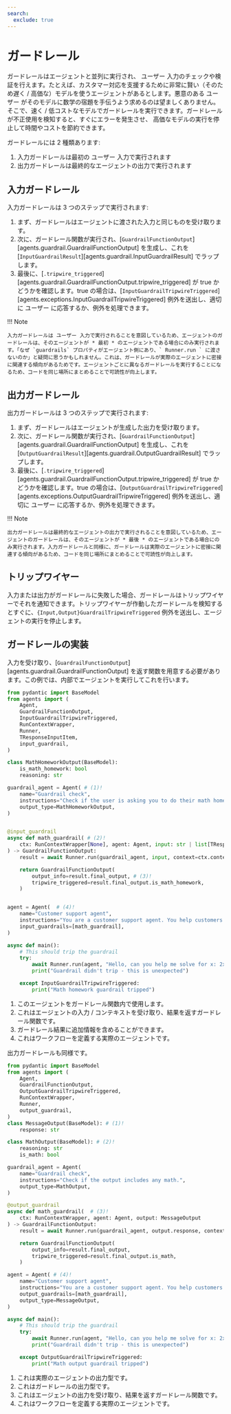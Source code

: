 ```yaml
---
search:
  exclude: true
---
```

# ガードレール

ガードレールはエージェントと並列に実行され、 ユーザー 入力のチェックや検証を行えます。たとえば、カスタマー対応を支援するために非常に賢い（そのため遅く / 高価な）モデルを使うエージェントがあるとします。悪意のある ユーザー がそのモデルに数学の宿題を手伝うよう求めるのは望ましくありません。そこで、速く / 低コストなモデルでガードレールを実行できます。ガードレールが不正使用を検知すると、すぐにエラーを発生させ、 高価なモデルの実行を停止して時間やコストを節約できます。

ガードレールには 2 種類あります:

1. 入力ガードレールは最初の ユーザー 入力で実行されます
2. 出力ガードレールは最終的なエージェントの出力で実行されます

## 入力ガードレール

入力ガードレールは 3 つのステップで実行されます:

1. まず、ガードレールはエージェントに渡された入力と同じものを受け取ります。
2. 次に、ガードレール関数が実行され、[`GuardrailFunctionOutput`][agents.guardrail.GuardrailFunctionOutput] を生成し、これを [`InputGuardrailResult`][agents.guardrail.InputGuardrailResult] でラップします。
3. 最後に、[`.tripwire_triggered`][agents.guardrail.GuardrailFunctionOutput.tripwire_triggered] が true かどうかを確認します。true の場合は、[`InputGuardrailTripwireTriggered`][agents.exceptions.InputGuardrailTripwireTriggered] 例外を送出し、適切に ユーザー に応答するか、例外を処理できます。

!!! Note

    入力ガードレールは ユーザー 入力で実行されることを意図しているため、エージェントのガードレールは、そのエージェントが * 最初 * のエージェントである場合にのみ実行されます。「なぜ `guardrails` プロパティがエージェント側にあり、` Runner.run ` に渡さないのか」と疑問に思うかもしれません。これは、ガードレールが実際のエージェントに密接に関連する傾向があるためです。エージェントごとに異なるガードレールを実行することになるため、コードを同じ場所にまとめることで可読性が向上します。

## 出力ガードレール

出力ガードレールは 3 つのステップで実行されます:

1. まず、ガードレールはエージェントが生成した出力を受け取ります。
2. 次に、ガードレール関数が実行され、[`GuardrailFunctionOutput`][agents.guardrail.GuardrailFunctionOutput] を生成し、これを [`OutputGuardrailResult`][agents.guardrail.OutputGuardrailResult] でラップします。
3. 最後に、[`.tripwire_triggered`][agents.guardrail.GuardrailFunctionOutput.tripwire_triggered] が true かどうかを確認します。true の場合は、[`OutputGuardrailTripwireTriggered`][agents.exceptions.OutputGuardrailTripwireTriggered] 例外を送出し、適切に ユーザー に応答するか、例外を処理できます。

!!! Note

    出力ガードレールは最終的なエージェントの出力で実行されることを意図しているため、エージェントのガードレールは、そのエージェントが * 最後 * のエージェントである場合にのみ実行されます。入力ガードレールと同様に、ガードレールは実際のエージェントに密接に関連する傾向があるため、コードを同じ場所にまとめることで可読性が向上します。

## トリップワイヤー

入力または出力がガードレールに失敗した場合、ガードレールはトリップワイヤーでそれを通知できます。トリップワイヤーが作動したガードレールを検知するとすぐに、`{Input,Output}GuardrailTripwireTriggered` 例外を送出し、エージェントの実行を停止します。

## ガードレールの実装

入力を受け取り、[`GuardrailFunctionOutput`][agents.guardrail.GuardrailFunctionOutput] を返す関数を用意する必要があります。この例では、内部でエージェントを実行してこれを行います。

```python
from pydantic import BaseModel
from agents import (
    Agent,
    GuardrailFunctionOutput,
    InputGuardrailTripwireTriggered,
    RunContextWrapper,
    Runner,
    TResponseInputItem,
    input_guardrail,
)

class MathHomeworkOutput(BaseModel):
    is_math_homework: bool
    reasoning: str

guardrail_agent = Agent( # (1)!
    name="Guardrail check",
    instructions="Check if the user is asking you to do their math homework.",
    output_type=MathHomeworkOutput,
)


@input_guardrail
async def math_guardrail( # (2)!
    ctx: RunContextWrapper[None], agent: Agent, input: str | list[TResponseInputItem]
) -> GuardrailFunctionOutput:
    result = await Runner.run(guardrail_agent, input, context=ctx.context)

    return GuardrailFunctionOutput(
        output_info=result.final_output, # (3)!
        tripwire_triggered=result.final_output.is_math_homework,
    )


agent = Agent(  # (4)!
    name="Customer support agent",
    instructions="You are a customer support agent. You help customers with their questions.",
    input_guardrails=[math_guardrail],
)

async def main():
    # This should trip the guardrail
    try:
        await Runner.run(agent, "Hello, can you help me solve for x: 2x + 3 = 11?")
        print("Guardrail didn't trip - this is unexpected")

    except InputGuardrailTripwireTriggered:
        print("Math homework guardrail tripped")
```

1. このエージェントをガードレール関数内で使用します。
2. これはエージェントの入力 / コンテキストを受け取り、結果を返すガードレール関数です。
3. ガードレール結果に追加情報を含めることができます。
4. これはワークフローを定義する実際のエージェントです。

出力ガードレールも同様です。

```python
from pydantic import BaseModel
from agents import (
    Agent,
    GuardrailFunctionOutput,
    OutputGuardrailTripwireTriggered,
    RunContextWrapper,
    Runner,
    output_guardrail,
)
class MessageOutput(BaseModel): # (1)!
    response: str

class MathOutput(BaseModel): # (2)!
    reasoning: str
    is_math: bool

guardrail_agent = Agent(
    name="Guardrail check",
    instructions="Check if the output includes any math.",
    output_type=MathOutput,
)

@output_guardrail
async def math_guardrail(  # (3)!
    ctx: RunContextWrapper, agent: Agent, output: MessageOutput
) -> GuardrailFunctionOutput:
    result = await Runner.run(guardrail_agent, output.response, context=ctx.context)

    return GuardrailFunctionOutput(
        output_info=result.final_output,
        tripwire_triggered=result.final_output.is_math,
    )

agent = Agent( # (4)!
    name="Customer support agent",
    instructions="You are a customer support agent. You help customers with their questions.",
    output_guardrails=[math_guardrail],
    output_type=MessageOutput,
)

async def main():
    # This should trip the guardrail
    try:
        await Runner.run(agent, "Hello, can you help me solve for x: 2x + 3 = 11?")
        print("Guardrail didn't trip - this is unexpected")

    except OutputGuardrailTripwireTriggered:
        print("Math output guardrail tripped")
```

1. これは実際のエージェントの出力型です。
2. これはガードレールの出力型です。
3. これはエージェントの出力を受け取り、結果を返すガードレール関数です。
4. これはワークフローを定義する実際のエージェントです。